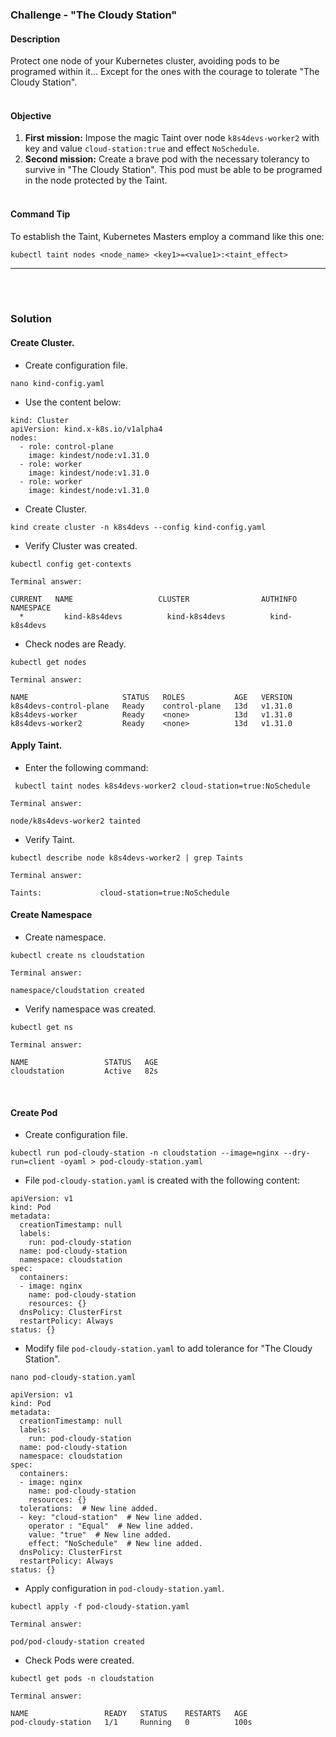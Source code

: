### **Challenge - "The Cloudy Station"**

#### **Description**
Protect one node of your Kubernetes cluster, avoiding pods to be programed within it... Except for the ones with the courage to tolerate "The Cloudy Station".
<br><br>

#### **Objective**
1. __First mission:__ Impose the magic Taint over node `k8s4devs-worker2` with key and value `cloud-station:true` and effect `NoSchedule`.
2. __Second mission:__ Create a brave pod with the necessary tolerancy to survive in "The Cloudy Station". This pod must be able to be programed in the node protected by the Taint.
<br><br>

#### **Command Tip**
To establish the Taint, Kubernetes Masters employ a command like this one:
```
kubectl taint nodes <node_name> <key1>=<value1>:<taint_effect>
```
---
<br><br>

### **Solution**
#### **Create Cluster.**
- Create configuration file.
```
nano kind-config.yaml
```
- Use the content below:
```
kind: Cluster
apiVersion: kind.x-k8s.io/v1alpha4
nodes:
  - role: control-plane
    image: kindest/node:v1.31.0
  - role: worker
    image: kindest/node:v1.31.0
  - role: worker       
    image: kindest/node:v1.31.0
```
- Create Cluster.
```
kind create cluster -n k8s4devs --config kind-config.yaml
```
- Verify Cluster was created.
```
kubectl config get-contexts 
```
```
Terminal answer:

CURRENT   NAME                   CLUSTER                AUTHINFO               NAMESPACE
  *         kind-k8s4devs          kind-k8s4devs          kind-k8s4devs                 
```
- Check nodes are Ready.
```
kubectl get nodes
```
```
Terminal answer:

NAME                     STATUS   ROLES           AGE   VERSION
k8s4devs-control-plane   Ready    control-plane   13d   v1.31.0
k8s4devs-worker          Ready    <none>          13d   v1.31.0
k8s4devs-worker2         Ready    <none>          13d   v1.31.0
```

#### **Apply Taint.**
- Enter the following command:
```
 kubectl taint nodes k8s4devs-worker2 cloud-station=true:NoSchedule
```
```
Terminal answer:

node/k8s4devs-worker2 tainted
```
- Verify Taint.
```
kubectl describe node k8s4devs-worker2 | grep Taints
```
```
Terminal answer:

Taints:             cloud-station=true:NoSchedule
```

#### **Create Namespace**
- Create namespace.
```
kubectl create ns cloudstation
```

```
Terminal answer:

namespace/cloudstation created
```

- Verify namespace was created.
```
kubectl get ns
```

```
Terminal answer:

NAME                 STATUS   AGE
cloudstation         Active   82s
```
<br>

#### **Create Pod**
- Create configuration file.
```
kubectl run pod-cloudy-station -n cloudstation --image=nginx --dry-run=client -oyaml > pod-cloudy-station.yaml
```
- File `pod-cloudy-station.yaml` is created with the following content:
```
apiVersion: v1
kind: Pod
metadata:
  creationTimestamp: null
  labels:
    run: pod-cloudy-station
  name: pod-cloudy-station
  namespace: cloudstation
spec:
  containers:
  - image: nginx
    name: pod-cloudy-station
    resources: {}
  dnsPolicy: ClusterFirst
  restartPolicy: Always
status: {}
```
- Modify file `pod-cloudy-station.yaml` to add tolerance for "The Cloudy Station".
```
nano pod-cloudy-station.yaml
```
```
apiVersion: v1
kind: Pod
metadata:
  creationTimestamp: null
  labels:
    run: pod-cloudy-station
  name: pod-cloudy-station
  namespace: cloudstation
spec:
  containers:
  - image: nginx
    name: pod-cloudy-station
    resources: {}
  tolerations:  # New line added.
  - key: "cloud-station"  # New line added.
    operator : "Equal"  # New line added.
    value: "true"  # New line added.
    effect: "NoSchedule"  # New line added.
  dnsPolicy: ClusterFirst
  restartPolicy: Always
status: {}
```
- Apply configuration in `pod-cloudy-station.yaml`.
```
kubectl apply -f pod-cloudy-station.yaml
```
```
Terminal answer:

pod/pod-cloudy-station created
```
- Check Pods were created.
```
kubectl get pods -n cloudstation
```

```
Terminal answer:

NAME                 READY   STATUS    RESTARTS   AGE
pod-cloudy-station   1/1     Running   0          100s
```